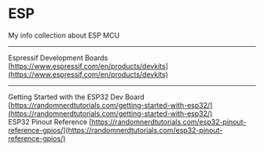 # ESP
My info collection about ESP MCU


---
Espressif Development Boards [https://www.espressif.com/en/products/devkits](https://www.espressif.com/en/products/devkits)<br>


---

Getting Started with the ESP32 Dev Board [https://randomnerdtutorials.com/getting-started-with-esp32/](https://randomnerdtutorials.com/getting-started-with-esp32/)<br>
ESP32 Pinout Reference [https://randomnerdtutorials.com/esp32-pinout-reference-gpios/](https://randomnerdtutorials.com/esp32-pinout-reference-gpios/)

